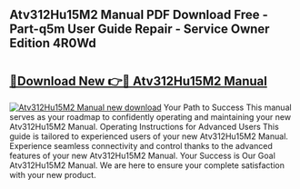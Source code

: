 ## Atv312Hu15M2 Manual PDF Download Free - Part-q5m User Guide Repair - Service Owner Edition 4R0Wd

# <h2><a href="http://cf10872.oget.top/?id=Atv312Hu15M2+Manual">🔗Download New 👉🔴 Atv312Hu15M2 Manual</a></h2>

[![Atv312Hu15M2 Manual new download](https://i.imgur.com/5g1atiW.png)](http://cf10872.oget.top/?id=Atv312Hu15M2+Manual)
Your Path to Success This manual serves as your roadmap to confidently operating and maintaining your new Atv312Hu15M2 Manual. Operating Instructions for Advanced Users This guide is tailored to experienced users of your new Atv312Hu15M2 Manual. Experience seamless connectivity and control thanks to the advanced features of your new Atv312Hu15M2 Manual. Your Success is Our Goal Atv312Hu15M2 Manual. We are here to ensure your complete satisfaction with your new product.
